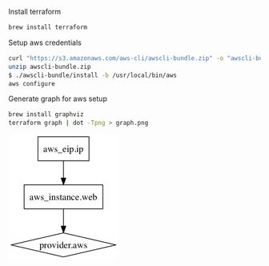 Install terraform
``` bash
brew install terraform
```

Setup aws credentials
``` bash
curl "https://s3.amazonaws.com/aws-cli/awscli-bundle.zip" -o "awscli-bundle.zip"
unzip awscli-bundle.zip
$ ./awscli-bundle/install -b /usr/local/bin/aws
aws configure
```

Generate graph for aws setup
``` bash
brew install graphviz
terraform graph | dot -Tpng > graph.png
```
![graph](graph.png)